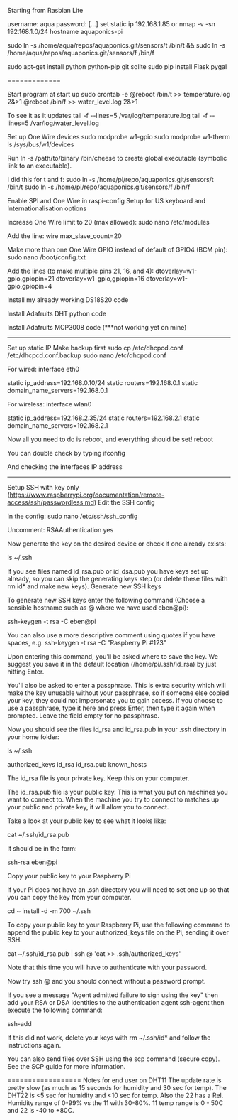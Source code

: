 Starting from Rasbian Lite

username: aqua
password: [...]
set static ip 192.168.1.85 or nmap -v -sn 192.168.1.0/24
hostname aquaponics-pi

sudo ln -s /home/aqua/repos/aquaponics.git/sensors/t /bin/t &&
sudo ln -s /home/aqua/repos/aquaponics.git/sensors/f /bin/f

sudo apt-get install python python-pip git sqlite
sudo pip install Flask pygal

=============

Start program at start up
sudo crontab -e
@reboot /bin/t >> temperature.log 2&>1
@reboot /bin/f >> water_level.log 2&>1

To see it as it updates
tail -f --lines=5 /var/log/temperature.log
tail -f --lines=5 /var/log/water_level.log

Set up One Wire devices
sudo modprobe w1-gpio
sudo modprobe w1-therm
ls /sys/bus/w1/devices


Run 
ln -s /path/to/binary /bin/cheese
to create global executable (symbolic link to an executable).

I did this for t and f:
sudo ln -s /home/pi/repo/aquaponics.git/sensors/t /bin/t
sudo ln -s /home/pi/repo/aquaponics.git/sensors/f /bin/f

Enable SPI and One Wire in raspi-config
Setup for US keyboard and Internationalisation options

Increase One Wire limit to 20 (max allowed):
sudo nano /etc/modules

Add the line:
wire max_slave_count=20

Make more than one One Wire GPIO instead of default of GPIO4 (BCM pin):
sudo nano /boot/config.txt

Add the lines (to make multiple pins 21, 16, and 4):
dtoverlay=w1-gpio,gpiopin=21
dtoverlay=w1-gpio,gpiopin=16
dtoverlay=w1-gpio,gpiopin=4

Install my already working DS18S20 code

Install Adafruits DHT python code

Install Adafruits MCP3008 code (***not working yet on mine)

-----

Set up static IP
Make backup first
sudo cp /etc/dhcpcd.conf /etc/dhcpcd.conf.backup
sudo nano /etc/dhcpcd.conf

For wired:
interface eth0

static ip_address=192.168.0.10/24
static routers=192.168.0.1
static domain_name_servers=192.168.0.1

For wireless:
interface wlan0

static ip_address=192.168.2.35/24
static routers=192.168.2.1
static domain_name_servers=192.168.2.1

Now all you need to do is reboot, and everything should be set!
reboot

You can double check by typing
ifconfig

And checking the interfaces IP address

-----
Setup SSH with key only (https://www.raspberrypi.org/documentation/remote-access/ssh/passwordless.md)
Edit the SSH config

In the config:
sudo nano /etc/ssh/ssh_config

Uncomment:
RSAAuthentication yes

Now generate the key on the desired device or check if one already exists:

ls ~/.ssh

If you see files named id_rsa.pub or id_dsa.pub you have keys set up already, so you can skip the generating keys step (or delete these files with rm id* and make new keys).
Generate new SSH keys

To generate new SSH keys enter the following command (Choose a sensible hostname such as <YOURNANME>@<YOURDEVICE> where we have used eben@pi):

ssh-keygen -t rsa -C eben@pi

You can also use a more descriptive comment using quotes if you have spaces, e.g. ssh-keygen -t rsa -C "Raspberry Pi #123"

Upon entering this command, you'll be asked where to save the key. We suggest you save it in the default location (/home/pi/.ssh/id_rsa) by just hitting Enter.

You'll also be asked to enter a passphrase. This is extra security which will make the key unusable without your passphrase, so if someone else copied your key, they could not impersonate you to gain access. If you choose to use a passphrase, type it here and press Enter, then type it again when prompted. Leave the field empty for no passphrase.

Now you should see the files id_rsa and id_rsa.pub in your .ssh directory in your home folder:

ls ~/.ssh

authorized_keys  id_rsa  id_rsa.pub  known_hosts

The id_rsa file is your private key. Keep this on your computer.

The id_rsa.pub file is your public key. This is what you put on machines you want to connect to. When the machine you try to connect to matches up your public and private key, it will allow you to connect.

Take a look at your public key to see what it looks like:

cat ~/.ssh/id_rsa.pub

It should be in the form:

ssh-rsa <REALLY LONG STRING OF RANDOM CHARACTERS> eben@pi

Copy your public key to your Raspberry Pi

If your Pi does not have an .ssh directory you will need to set one up so that you can copy the key from your computer.

cd ~
install -d -m 700 ~/.ssh

To copy your public key to your Raspberry Pi, use the following command to append the public key to your authorized_keys file on the Pi, sending it over SSH:

cat ~/.ssh/id_rsa.pub | ssh <USERNAME>@<IP-ADDRESS> 'cat >> .ssh/authorized_keys'

Note that this time you will have to authenticate with your password.

Now try ssh <USER>@<IP-ADDRESS> and you should connect without a password prompt.

If you see a message "Agent admitted failure to sign using the key" then add your RSA or DSA identities to the authentication agent ssh-agent then execute the following command:

ssh-add

If this did not work, delete your keys with rm ~/.ssh/id* and follow the instructions again.

You can also send files over SSH using the scp command (secure copy). See the SCP guide for more information.


==================
Notes for end user on DHT11
The update rate is pretty slow (as much as 15 seconds for humidity and 30 sec for temp). The DHT22 is <5 sec for humidity and <10 sec for temp. Also the 22 has a Rel. Humidity range of 0-99% vs the 11 with 30-80%. 11 temp range is 0 - 50C and 22 is -40 to +80C.
